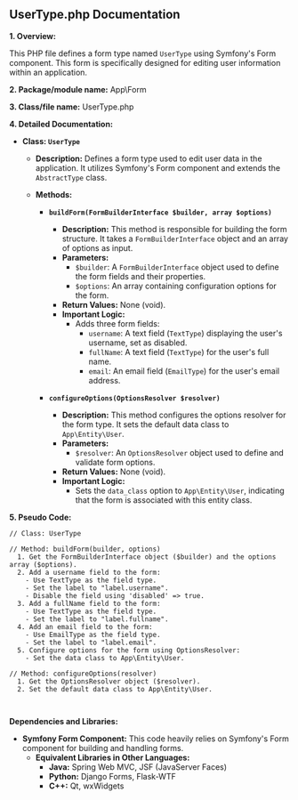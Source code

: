 ## UserType.php Documentation

**1. Overview:**

This PHP file defines a form type named `UserType` using Symfony's Form component. This form is specifically designed for editing user information within an application. 

**2. Package/module name:** App\Form

**3. Class/file name:** UserType.php

**4. Detailed Documentation:**


   - **Class: `UserType`**
     - **Description:**  Defines a form type used to edit user data in the application. It utilizes Symfony's Form component and extends the `AbstractType` class. 

     - **Methods:**

       - **`buildForm(FormBuilderInterface $builder, array $options)`**
         - **Description:** This method is responsible for building the form structure. It takes a `FormBuilderInterface` object and an array of options as input.
         - **Parameters:**
           - `$builder`: A `FormBuilderInterface` object used to define the form fields and their properties.
           - `$options`: An array containing configuration options for the form.
         - **Return Values:** None (void).
         - **Important Logic:**
           - Adds three form fields:
             - `username`: A text field (`TextType`) displaying the user's username, set as disabled.
             - `fullName`: A text field (`TextType`) for the user's full name.
             - `email`: An email field (`EmailType`) for the user's email address.

       - **`configureOptions(OptionsResolver $resolver)`**
         - **Description:** This method configures the options resolver for the form type. It sets the default data class to `App\Entity\User`.
         - **Parameters:**
           - `$resolver`: An `OptionsResolver` object used to define and validate form options.
         - **Return Values:** None (void).
         - **Important Logic:**
           - Sets the `data_class` option to `App\Entity\User`, indicating that the form is associated with this entity class.

**5. Pseudo Code:**



```
// Class: UserType

// Method: buildForm(builder, options)
  1. Get the FormBuilderInterface object ($builder) and the options array ($options).
  2. Add a username field to the form:
    - Use TextType as the field type.
    - Set the label to "label.username".
    - Disable the field using 'disabled' => true.
  3. Add a fullName field to the form:
    - Use TextType as the field type.
    - Set the label to "label.fullname".
  4. Add an email field to the form:
    - Use EmailType as the field type.
    - Set the label to "label.email".
  5. Configure options for the form using OptionsResolver:
    - Set the data class to App\Entity\User.

// Method: configureOptions(resolver)
  1. Get the OptionsResolver object ($resolver).
  2. Set the default data class to App\Entity\User.



```


**Dependencies and Libraries:**

* **Symfony Form Component:** This code heavily relies on Symfony's Form component for building and handling forms. 
    - **Equivalent Libraries in Other Languages:**
        - **Java:** Spring Web MVC, JSF (JavaServer Faces)
        - **Python:** Django Forms, Flask-WTF
        - **C++:** Qt, wxWidgets



